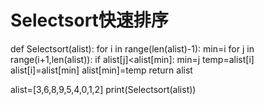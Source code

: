 # Selectsort快速排序
def Selectsort(alist):
    for i in range(len(alist)-1):
        min=i
        for j in range(i+1,len(alist)):
            if alist[j]<alist[min]:
                min=j
        temp=alist[i]
        alist[i]=alist[min]
        alist[min]=temp
    return alist
     
alist=[3,6,8,9,5,4,0,1,2]
print(Selectsort(alist))
        
            
    

